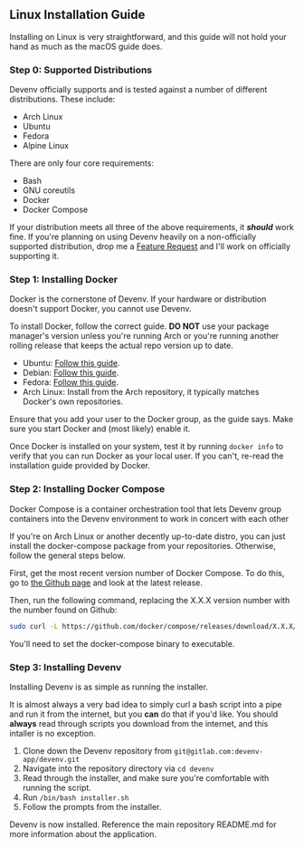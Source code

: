 ## Linux Installation Guide

Installing on Linux is very straightforward, and this guide will not hold your
hand as much as the macOS guide does.

### Step 0: Supported Distributions

Devenv officially supports and is tested against a number of different distributions. These include:

* Arch Linux
* Ubuntu
* Fedora
* Alpine Linux

There are only four core requirements:
* Bash
* GNU coreutils
* Docker
* Docker Compose

If your distribution meets all three of the above requirements, it ***should***
work fine. If you're planning on using Devenv heavily on a non-officially supported
distribution, drop me a [Feature Request](https://github.com/jgrancell/devenv/issues)
and I'll work on officially supporting it.

### Step 1: Installing Docker

Docker is the cornerstone of Devenv. If your hardware or distribution doesn't
support Docker, you cannot use Devenv.

To install Docker, follow the correct guide. **DO NOT** use your package manager's
version unless you're running Arch or you're running another rolling release that
keeps the actual repo version up to date.

* Ubuntu: [Follow this guide](https://docs.docker.com/install/linux/docker-ce/ubuntu/).
* Debian: [Follow this guide](https://docs.docker.com/install/linux/docker-ce/debian/).
* Fedora: [Follow this guide](https://docs.docker.com/install/linux/docker-ce/fedora/).
* Arch Linux: Install from the Arch repository, it typically matches Docker's own repositories.

Ensure that you add your user to the Docker group, as the guide says. Make sure you start
Docker and (most likely) enable it.

Once Docker is installed on your system, test it by running `docker info` to
verify that you can run Docker as your local user. If you can't, re-read the
installation guide provided by Docker.

### Step 2: Installing Docker Compose

Docker Compose is a container orchestration tool that lets Devenv group containers
into the Devenv environment to work in concert with each other

If you're on Arch Linux or another decently up-to-date distro, you can just install
the docker-compose package from your repositories. Otherwise, follow the general steps
below.

First, get the most recent version number of Docker Compose. To do this, go to
[the Github page](https://github.com/docker/compose/releases) and look at the latest
release.

Then, run the following command, replacing the X.X.X version number with the
number found on Github:

```bash
sudo curl -L https://github.com/docker/compose/releases/download/X.X.X/docker-compose-$(uname -s)-$(uname -m) -o /usr/local/bin/docker-compose
```

You'll need to set the docker-compose binary to executable.

### Step 3: Installing Devenv

Installing Devenv is as simple as running the installer.

It is almost always a very bad idea to simply curl a bash script into a pipe and
run it from the internet, but you **can** do that if you'd like. You should **always**
read through scripts you download from the internet, and this intaller is no exception.

1. Clone down the Devenv repository from `git@gitlab.com:devenv-app/devenv.git`
2. Navigate into the repository directory via `cd devenv`
3. Read through the installer, and make sure you're comfortable with running the script.
3. Run `/bin/bash installer.sh`
4. Follow the prompts from the installer.

Devenv is now installed. Reference the main repository README.md for more information
about the application.
